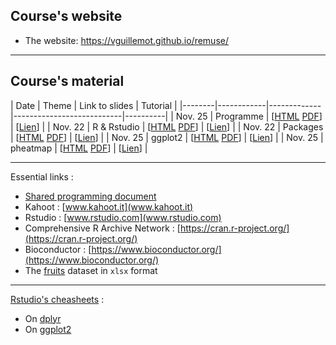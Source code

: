 ## Course's website

- The website: <https://vguillemot.github.io/remuse/>

****

## Course's material

|  Date  | Theme |  Link to slides | Tutorial |
|--------|------------|-------------|---------------------------|----------|
| Nov. 25 | Programme | [[HTML](vignettes/S00programme.html) [PDF](vignettes/S00programme.pdf)] | [[Lien](https://learnr.pasteur.fr/remuse/T00tuto/)] |
| Nov. 22 | R & Rstudio  | [[HTML](vignettes/S01rstudio.html) [PDF](vignettes/S01rstudio.pdf)] | [[Lien](https://learnr.pasteur.fr/debuter/T01rstudio/)] |
| Nov. 22 | Packages  | [[HTML](vignettes/S02packages.html) [PDF](vignettes/S02packages.pdf)] | [[Lien](https://learnr.pasteur.fr/debuter/T02packages/)] |
| Nov. 25 | ggplot2   | [[HTML](vignettes/S03ggplot2.html) [PDF](vignettes/S03ggplot2.pdf)] | [[Lien](https://learnr.pasteur.fr/debuter/T05ggplot2/)] |
| Nov. 25 | pheatmap  | [[HTML](vignettes/S04visu.html) [PDF](vignettes/S04visu.pdf)] | [[Lien](https://learnr.pasteur.fr/debuter/T06visu)] |

****

Essential links : 

  * [Shared programming document](https://docs.google.com/document/d/1JewxWaldy_9E8ny6k2HNCKafqvOsjDUR4Kz4g-PQFxk/edit?usp=sharing)
  * Kahoot : [www.kahoot.it](www.kahoot.it)
  * Rstudio : [www.rstudio.com](www.rstudio.com)
  * Comprehensive R Archive Network : [https://cran.r-project.org/](https://cran.r-project.org/)
  * Bioconductor : [https://www.bioconductor.org/](https://www.bioconductor.org/)
  * The [fruits](inst/extdata/fruits.xlsx) dataset in `xlsx` format 

****


[Rstudio's cheasheets](https://www.rstudio.com/resources/cheatsheets/) : 

  * On [dplyr](https://raw.githubusercontent.com/rstudio/cheatsheets/main/data-transformation.pdf)
  * On [ggplot2](https://raw.githubusercontent.com/rstudio/cheatsheets/main/data-visualization.pdf)
